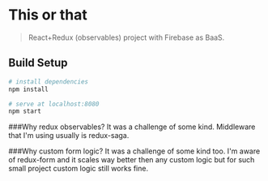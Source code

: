 # This or that

> React+Redux (observables) project with Firebase as BaaS.

## Build Setup

``` bash
# install dependencies
npm install

# serve at localhost:8080
npm start
```

###Why redux observables?
It was a challenge of some kind. Middleware that I'm using usually is redux-saga.

###Why custom form logic?
It was a challenge of some kind too. I'm aware of redux-form and it scales way better then any custom logic but for such small project custom logic still works fine.
